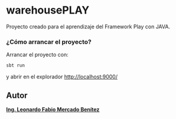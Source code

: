 # warehousePLAY
Proyecto creado para el aprendizaje del Framework Play con JAVA.

### ¿Cómo arrancar el proyecto?
Arrancar el proyecto con:
```bash
sbt run
```
y abrir en el explorador [http://localhost:9000/](http://localhost:9000/)

## Autor
[**Ing. Leonardo Fabio Mercado Benítez**](https://www.linkedin.com/in/leonardofabiomercadobenitez/)
